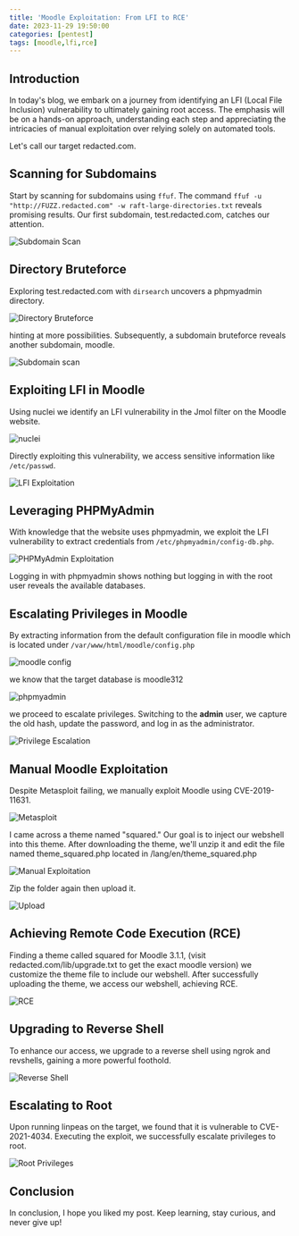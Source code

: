 ```yaml
---
title: 'Moodle Exploitation: From LFI to RCE'
date: 2023-11-29 19:50:00 
categories: [pentest]
tags: [moodle,lfi,rce]    
---
```


## Introduction

In today's blog, we embark on a journey from identifying an LFI (Local File Inclusion) vulnerability to ultimately gaining root access. The emphasis will be on a hands-on approach, understanding each step and appreciating the intricacies of manual exploitation over relying solely on automated tools.

Let's call our target redacted.com.

## Scanning for Subdomains

Start by scanning for subdomains using `ffuf`. The command `ffuf -u "http://FUZZ.redacted.com" -w raft-large-directories.txt` reveals promising results. Our first subdomain, test.redacted.com, catches our attention.

![Subdomain Scan](../../assets/img/posts/1/1.png)

## Directory Bruteforce

Exploring test.redacted.com with `dirsearch` uncovers a phpmyadmin directory.

![Directory Bruteforce](../../assets/img/posts/1/2.png)

hinting at more possibilities. Subsequently, a subdomain bruteforce reveals another subdomain, moodle.

![Subdomain scan](../../assets/img/posts/1/3.png)

## Exploiting LFI in Moodle

Using nuclei we identify an LFI vulnerability in the Jmol filter on the Moodle website.

![nuclei](../../assets/img/posts/1/4.png)
 
Directly exploiting this vulnerability, we access sensitive information like `/etc/passwd`.

![LFI Exploitation](../../assets/img/posts/1/5.png)

## Leveraging PHPMyAdmin

With knowledge that the website uses phpmyadmin, we exploit the LFI vulnerability to extract credentials from `/etc/phpmyadmin/config-db.php`. 

![PHPMyAdmin Exploitation](../../assets/img/posts/1/6.png)

Logging in with phpmyadmin shows nothing but logging in with the root user reveals the available databases.

## Escalating Privileges in Moodle

By extracting information from the default configuration file in moodle which is located under `/var/www/html/moodle/config.php` 

![moodle config](../../assets/img/posts/1/7.png)

we know that the target database is moodle312 

![phpmyadmin](../../assets/img/posts/1/8.png)
 
 we proceed to escalate privileges. Switching to the **admin** user, we capture the old hash, update the password, and log in as the administrator.

![Privilege Escalation](../../assets/img/posts/1/9.png)

## Manual Moodle Exploitation

Despite Metasploit failing, we manually exploit Moodle using CVE-2019-11631. 

![Metasploit](../../assets/img/posts/1/10.png)

I came across a theme named "squared." Our goal is to inject our webshell into this theme. After downloading the theme, we'll unzip it and edit the file named theme_squared.php located in /lang/en/theme_squared.php

![Manual Exploitation](../../assets/img/posts/1/11.png)

Zip the folder again then upload it.

![Upload](../../assets/img/posts/1/12.png)

## Achieving Remote Code Execution (RCE)

Finding a theme called squared for Moodle 3.1.1, (visit redacted.com/lib/upgrade.txt to get the exact moodle version) we customize the theme file to include our webshell. After successfully uploading the theme, we access our webshell, achieving RCE.

![RCE](../../assets/img/posts/1/13.png)

## Upgrading to Reverse Shell

To enhance our access, we upgrade to a reverse shell using ngrok and revshells, gaining a more powerful foothold.

![Reverse Shell](../../assets/img/posts/1/14.png)

## Escalating to Root

Upon running linpeas on the target, we found that it is vulnerable to CVE-2021-4034. Executing the exploit, we successfully escalate privileges to root.

![Root Privileges](../../assets/img/posts/1/15.png)

## Conclusion

In conclusion, I hope you liked my post. Keep learning, stay curious, and never give up!